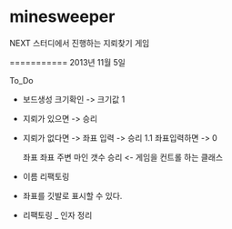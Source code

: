 minesweeper
===========

NEXT 스터디에서 진행하는 지뢰찾기 게임


===========
2013년 11월 5일

To_Do
- 보드생성 크기확인 -> 크기값 1
- 지뢰가 있으면  -> 승리

- 지뢰가 없다면 -> 좌표 입력 -> 승리
	1.1 좌표입력하면 -> 0

	좌표
	좌표 주변 마인 갯수
	승리 <- 게임을 컨트롤 하는 클래스

- 이름 리팩토링
- 좌표를 깃발로 표시할 수 있다.
- 리팩토링 _ 인자 정리 